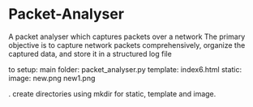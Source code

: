 # Packet-Analyser
A packet analyser which captures packets over a network
The primary objective is to capture network packets comprehensively, organize the captured data, and store it in a structured log file

to setup:
main folder:
    packet_analyser.py
    template:
           index6.html
     static: 
             image:
                    new.png
                    new1.png

 . create directories using mkdir for static, template and image.                   
